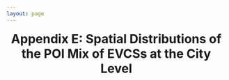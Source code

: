 ```yaml
---
layout: page
---
```

# Appendix E: Spatial Distributions of the POI Mix of EVCSs at the City Level

<LeafletMap :mainScript :center="mapCenter" :zoom="mapZoom" ref="map" />


<script setup>
    import LeafletMap from '@/components/LeafletMap.vue';
    import { ref } from 'vue';

    import { initGeoJsonLayer } from "@/layers/geojsonlayer.js";
    import { initSelectAndButtonControl } from '@/layers/controls/selectAndButton.js'; // 引入自定义控件

    import { data } from '@/loader/E.data.js';

    const colorsets = [
        ['#f7fbff','#deebf7','#c6dbef','#9ecae1','#6baed6','#4292c6','#2171b5','#08519c','#08306b'], // blue
        ['#ffffd9','#edf8b1','#c7e9b4','#7fcdbb','#41b6c4','#1d91c0','#225ea8','#253494','#081d58'], // blue-green
        ['#ffffe5','#f7fcb9','#d9f0a3','#addd8e','#78c679','#41ab5d','#238443','#006837','#004529'], // green
        ['#f7f4f9','#e7e1ef','#d4b9da','#c994c7','#df65b0','#e7298a','#ce1256','#980043','#67001f'], // red
        ['#fcfbfd','#efedf5','#dadaeb','#bcbddc','#9e9ac8','#807dba','#6a51a3','#54278f','#3f007d'], // purple
        ['#fff5eb','#fee6ce','#fdd0a2','#fdae6b','#fd8d3c','#f16913','#d94801','#a63603','#7f2704'], // orange
        ['#fff7f3','#fde0dd','#fcc5c0','#fa9fb5','#f768a1','#dd3497','#ae017e','#7a0177','#49006a'], // pink
    ];

    const mapCenter = ref([50, 10]);
    const mapZoom = ref(4);

    function mainScript(L, mapInstance, layerControl) {

        initGeoJsonLayer();
        initSelectAndButtonControl();
        
        const E_geoJsonLayer = L.geoJsonLayer('1500buffer-city');

        const colors = colorsets[0];
        E_geoJsonLayer.setColors(colors);

        layerControl.addOverlay(E_geoJsonLayer, 'Appendix E');
        E_geoJsonLayer.clear();

        E_geoJsonLayer.addTo(mapInstance);

        const {cn, us, eu} = data;
        E_geoJsonLayer.appendData(cn,(d) => parseFloat(d.properties["1500buffer-city"]));
        E_geoJsonLayer.appendData(us,(d) => parseFloat(d.properties["1500buffer-city"]));
        E_geoJsonLayer.appendData(eu,(d) => parseFloat(d.properties["1500buffer-city"]));

        E_geoJsonLayer.setColumn('1500buffer-city', colors);
        E_geoJsonLayer.update();

        const columns = E_geoJsonLayer.getColumns();

        const selectAndButtonControl = L.control.selectAndButton({
            columns: columns,
            buttonName: 'Show',
            info: 'Select a column to show',
            onButtonClick: function (selectedColumn) {
                const index = columns.indexOf(selectedColumn);
                E_geoJsonLayer.setColumn(selectedColumn, colors);
            }
        });

        selectAndButtonControl.addTo(mapInstance);

        return E_geoJsonLayer;
    }
</script>

<style scoped>
    h1 {
        font-size: 2em;
        text-align: center;
        margin: 0.67em 0;
        color: var(--vp-c-brand-1);
    }
</style>
